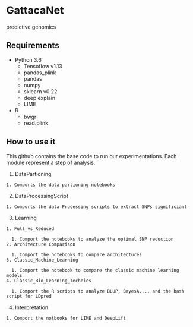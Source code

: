 # GattacaNet
predictive genomics
## Requirements
  * Python 3.6
    * Tensoflow v1.13
    * pandas_plink
    * pandas
    * numpy
    * sklearn v0.22
    * deep explain
    * LIME
  * R
    * bwgr
    * read.plink
  
 ## How to use it 
 
 This github contains the base code to run our experimentations. Each module represent a step of analysis. 
  1. DataPartioning
  
    1. Comports the data partioning notebooks
  2. DataProcessingScript
    
    1. Comports the data Processing scripts to extract SNPs significiant
  3. Learning
    
    1. Full_vs_Reduced
      
      1. Comport the notebooks to analyze the optimal SNP reduction
    2. Architecture Comparison
      
      1. Comport the notebooks to compare architectures
    3. Classic_Machine_Learning
      
      1. Comport the notebook to compare the classic machine learning models
    4. Classic_Bio_Learning_Technics
      
      1. Comport the R scripts to analyze BLUP, BayesA.... and the bash script for LDpred
  4. Interpretation
    
    1. Comport the notbooks for LIME and DeepLift

